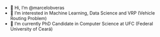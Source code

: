 - 👋 Hi, I’m @marcelobveras
- 👀 I’m interested in Machine Learning, Data Science and VRP (Vehicle Routing Problem)
- 🌱 I’m currently PhD Candidate in Computer Science at UFC (Federal University of Ceará)

<!---
marcelobveras/marcelobveras is a ✨ special ✨ repository because its `README.md` (this file) appears on your GitHub profile.
You can click the Preview link to take a look at your changes.
--->
